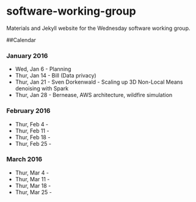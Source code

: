 # software-working-group

Materials and Jekyll website for the Wednesday software working group.

##Calendar

### January 2016

 - Wed, Jan 6 - Planning
 - Thur, Jan 14 - Bill (Data privacy)
 - Thur, Jan 21 - Sven Dorkenwald - Scaling up 3D Non-Local Means denoising with Spark
 - Thur, Jan 28 - Bernease, AWS architecture, wildfire simulation

### February 2016

 - Thur, Feb 4 - 
 - Thur, Feb 11 - 
 - Thur, Feb 18 - 
 - Thur, Feb 25 - 

### March 2016

 - Thur, Mar 4 -
 - Thur, Mar 11 -
 - Thur, Mar 18 - 
 - Thur, Mar 25 -
